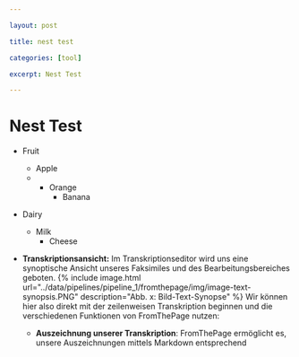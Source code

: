 ```yaml
---

layout: post

title: nest test

categories: [tool]

excerpt: Nest Test

---
```


# Nest Test

* Fruit
  * Apple
  *
    * Orange
      * Banana
* Dairy
  * Milk
    * Cheese

* **Transkriptionsansicht:** Im Transkriptionseditor wird uns eine synoptische Ansicht unseres Faksimiles und des Bearbeitungsbereiches geboten.
   {% include image.html url="../data/pipelines/pipeline_1/fromthepage/img/image-text-synopsis.PNG" description="Abb. x: Bild-Text-Synopse" %}
   Wir können hier also direkt mit der zeilenweisen Transkription beginnen und die verschiedenen Funktionen von FromThePage nutzen:
   * **Auszeichnung unserer Transkription**: FromThePage ermöglicht es, unsere Auszeichnungen mittels Markdown entsprechend